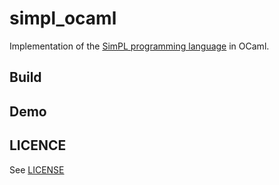 # simpl_ocaml

Implementation of the [SimPL programming language](https://cs3110.github.io/textbook/chapters/interp/intro.html) in OCaml.

## Build

## Demo

## LICENCE

See [LICENSE](LICENSE)
